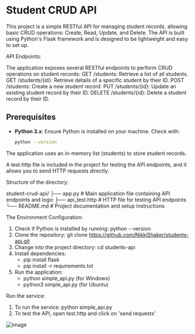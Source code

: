 # Student CRUD API

This project is a simple RESTful API for managing student records, allowing basic CRUD operations: Create, Read, Update, and Delete. The API is built 
using Python's Flask framework and is designed to be lightweight and easy to set up.

API Endpoints:

The application exposes several RESTful endpoints to perform CRUD operations on student records:
GET /students: Retrieve a list of all students.
GET /students/{id}: Retrieve details of a specific student by their ID.
POST /students: Create a new student record.
PUT /students/{id}: Update an existing student record by their ID.
DELETE /students/{id}: Delete a student record by their ID.

## Prerequisites

- **Python 3.x**: Ensure Python is installed on your machine. Check with:
  ```bash
  python --version

The application uses an in-memory list (students) to store student records.

A test.http file is included in the project for testing the API endpoints, and it allows you to send HTTP requests directly.

Structure of the directory:

student-crud-api/
├── app.py             # Main application file containing API endpoints and logic
├── api_test.http      # HTTP file for testing API endpoints
└── README.md          # Project documentation and setup instructions


The Environment Configuration:

1. Check if Python is installed by running: python --version
2. Clone the repository: git clone https://github.com/NikkiShaker/students-api.git
3. Change into the project directory: cd students-api
4. Install dependencies:
    * pip install flask
    * pip install -r requirements.txt
6. Run the application:
     * python simple_api.py (for Windows)
     * python3 simple_api.py (for Ubuntu)


Run the service:

1. To run the service: python simple_api.py
2. To test the API, open test.http and click on 'send requests'

![image](https://github.com/user-attachments/assets/aa9bd143-0165-450f-b089-418a0b8b22f9)
